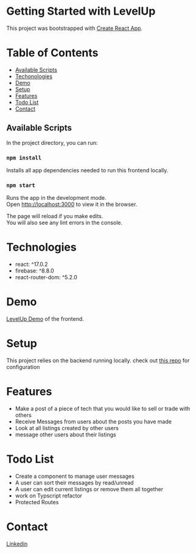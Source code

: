 # Getting Started with LevelUp

This project was bootstrapped with [Create React App](https://github.com/facebook/create-react-app).

# Table of Contents
- [Available Scripts](#Available-Scripts)
- [Techonologies](#technologies)
- [Demo](#Demo)
- [Setup](#Setup)
- [Features](#Features)
- [Todo List](#Todo-List)
- [Contact](#Contact)

## Available Scripts

In the project directory, you can run:

### `npm install`

Installs all app dependencies needed to run this frontend locally.

### `npm start`

Runs the app in the development mode.\
Open [http://localhost:3000](http://localhost:3000) to view it in the browser.

The page will reload if you make edits.\
You will also see any lint errors in the console.

# Technologies
- react: ^17.0.2
- firebase: ^8.8.0
- react-router-dom: ^5.2.0

# Demo
[LevelUp Demo](#https://youtu.be/zo203HeqSaw) of the frontend.

# Setup
This project relies on the backend running locally. check out [this repo](#https://github.com/Sunset05/level_up_backen) for configuration

# Features
- Make a post of a piece of tech that you would like to sell or trade with others
- Receive Messages from users about the posts you have made
- Look at all listings created by other users
- message other users about their listings

# Todo List
- Create a component to manage user messages
- A user can sort their messages by read/unread
- A user can edit current listings or remove them all together
- work on Typscript refactor
- Protected Routes 

# Contact
[Linkedin](#https://www.linkedin.com/in/keith-funk/)


